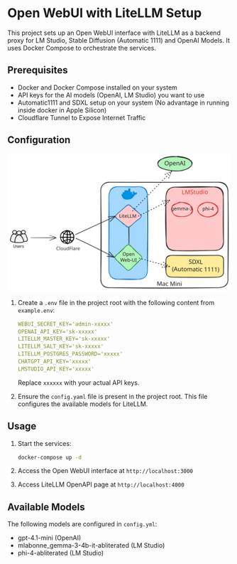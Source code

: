 # Open WebUI with LiteLLM Setup

This project sets up an Open WebUI interface with LiteLLM as a backend proxy for LM Studio, Stable Diffusion (Automatic 1111) and OpenAI Models. It uses Docker Compose to orchestrate the services.

## Prerequisites

- Docker and Docker Compose installed on your system
- API keys for the AI models (OpenAI, LM Studio) you want to use
- Automatic1111 and SDXL setup on your system (No advantage in running inside docker in Apple Silicon)
- Cloudflare Tunnel to Expose Internet Traffic

## Configuration

![](./setup-excali.svg)

1. Create a `.env` file in the project root with the following content from `example.env`:

    ```yaml
    WEBUI_SECRET_KEY='admin-xxxxx'
    OPENAI_API_KEY='sk-xxxxx'
    LITELLM_MASTER_KEY='sk-xxxxx'
    LITELLM_SALT_KEY='sk-xxxxx'
    LITELLM_POSTGRES_PASSWORD='xxxxx'
    CHATGPT_API_KEY='xxxxx'
    LMSTUDIO_API_KEY='xxxxx'
    ```

    Replace `xxxxxx` with your actual API keys.

2. Ensure the `config.yaml` file is present in the project root. This file configures the available models for LiteLLM.

## Usage

1. Start the services:

    ```bash
    docker-compose up -d
    ```

2. Access the Open WebUI interface at `http://localhost:3000`
3. Access LiteLLM OpenAPI page at `http://localhost:4000`

## Available Models

The following models are configured in `config.yml`:

-   gpt-4.1-mini (OpenAI)
-   mlabonne_gemma-3-4b-it-abliterated (LM Studio)
-   phi-4-abliterated (LM Studio)
